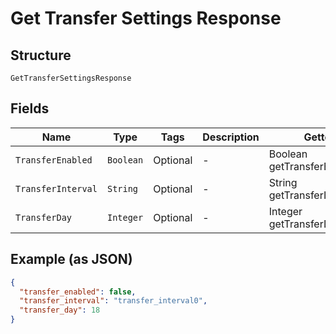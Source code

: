 
# Get Transfer Settings Response

## Structure

`GetTransferSettingsResponse`

## Fields

| Name | Type | Tags | Description | Getter | Setter |
|  --- | --- | --- | --- | --- | --- |
| `TransferEnabled` | `Boolean` | Optional | - | Boolean getTransferEnabled() | setTransferEnabled(Boolean transferEnabled) |
| `TransferInterval` | `String` | Optional | - | String getTransferInterval() | setTransferInterval(String transferInterval) |
| `TransferDay` | `Integer` | Optional | - | Integer getTransferDay() | setTransferDay(Integer transferDay) |

## Example (as JSON)

```json
{
  "transfer_enabled": false,
  "transfer_interval": "transfer_interval0",
  "transfer_day": 18
}
```

